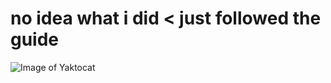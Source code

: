 # no idea what i did < just followed the guide 
![Image of Yaktocat](https://octodex.github.com/images/yaktocat.png)
